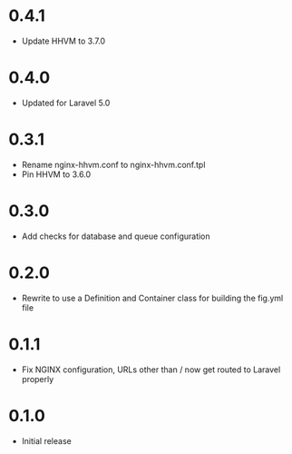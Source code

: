 # 0.4.1

* Update HHVM to 3.7.0

# 0.4.0

* Updated for Laravel 5.0

# 0.3.1

* Rename nginx-hhvm.conf to nginx-hhvm.conf.tpl
* Pin HHVM to 3.6.0

# 0.3.0

* Add checks for database and queue configuration

# 0.2.0

* Rewrite to use a Definition and Container class for building the fig.yml file

# 0.1.1

* Fix NGINX configuration, URLs other than / now get routed to Laravel properly

# 0.1.0

* Initial release
